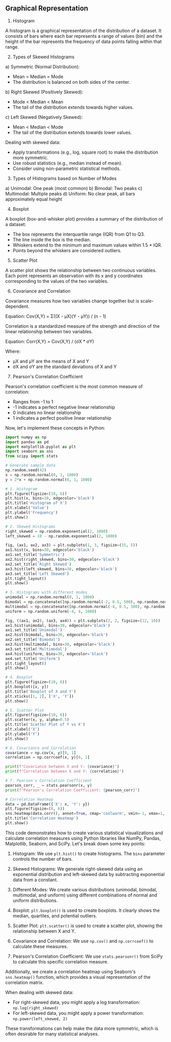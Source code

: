 ## Graphical Representation

1. Histogram

A histogram is a graphical representation of the distribution of a dataset. It consists of bars where each bar represents a range of values (bin) and the height of the bar represents the frequency of data points falling within that range.

2. Types of Skewed Histograms

a) Symmetric (Normal Distribution):
   - Mean = Median = Mode
   - The distribution is balanced on both sides of the center.

b) Right Skewed (Positively Skewed):
   - Mode < Median < Mean
   - The tail of the distribution extends towards higher values.

c) Left Skewed (Negatively Skewed):
   - Mean < Median < Mode
   - The tail of the distribution extends towards lower values.

Dealing with skewed data:
- Apply transformations (e.g., log, square root) to make the distribution more symmetric.
- Use robust statistics (e.g., median instead of mean).
- Consider using non-parametric statistical methods.

3. Types of Histograms based on Number of Modes

a) Unimodal: One peak (most common)
b) Bimodal: Two peaks
c) Multimodal: Multiple peaks
d) Uniform: No clear peak, all bars approximately equal height

4. Boxplot

A boxplot (box-and-whisker plot) provides a summary of the distribution of a dataset:
- The box represents the interquartile range (IQR) from Q1 to Q3.
- The line inside the box is the median.
- Whiskers extend to the minimum and maximum values within 1.5 * IQR.
- Points beyond the whiskers are considered outliers.

5. Scatter Plot

A scatter plot shows the relationship between two continuous variables. Each point represents an observation with its x and y coordinates corresponding to the values of the two variables.

6. Covariance and Correlation

Covariance measures how two variables change together but is scale-dependent.

Equation: Cov(X,Y) = Σ((X - μX)(Y - μY)) / (n - 1)

Correlation is a standardized measure of the strength and direction of the linear relationship between two variables.

Equation: Corr(X,Y) = Cov(X,Y) / (σX * σY)

Where:
- μX and μY are the means of X and Y
- σX and σY are the standard deviations of X and Y

7. Pearson's Correlation Coefficient

Pearson's correlation coefficient is the most common measure of correlation:
- Ranges from -1 to 1
- -1 indicates a perfect negative linear relationship
- 0 indicates no linear relationship
- 1 indicates a perfect positive linear relationship

Now, let's implement these concepts in Python:

```python
import numpy as np
import pandas as pd
import matplotlib.pyplot as plt
import seaborn as sns
from scipy import stats

# Generate sample data
np.random.seed(42)
x = np.random.normal(0, 1, 1000)
y = 2*x + np.random.normal(0, 1, 1000)

# 1. Histogram
plt.figure(figsize=(10, 6))
plt.hist(x, bins=30, edgecolor='black')
plt.title('Histogram of X')
plt.xlabel('Value')
plt.ylabel('Frequency')
plt.show()

# 2. Skewed Histograms
right_skewed = np.random.exponential(2, 1000)
left_skewed = 10 - np.random.exponential(2, 1000)

fig, (ax1, ax2, ax3) = plt.subplots(1, 3, figsize=(15, 5))
ax1.hist(x, bins=30, edgecolor='black')
ax1.set_title('Symmetric')
ax2.hist(right_skewed, bins=30, edgecolor='black')
ax2.set_title('Right Skewed')
ax3.hist(left_skewed, bins=30, edgecolor='black')
ax3.set_title('Left Skewed')
plt.tight_layout()
plt.show()

# 3. Histograms with different modes
unimodal = np.random.normal(0, 1, 1000)
bimodal = np.concatenate([np.random.normal(-2, 0.5, 500), np.random.normal(2, 0.5, 500)])
multimodal = np.concatenate([np.random.normal(-4, 0.5, 300), np.random.normal(0, 0.5, 400), np.random.normal(4, 0.5, 300)])
uniform = np.random.uniform(-4, 4, 1000)

fig, ((ax1, ax2), (ax3, ax4)) = plt.subplots(2, 2, figsize=(12, 10))
ax1.hist(unimodal, bins=30, edgecolor='black')
ax1.set_title('Unimodal')
ax2.hist(bimodal, bins=30, edgecolor='black')
ax2.set_title('Bimodal')
ax3.hist(multimodal, bins=30, edgecolor='black')
ax3.set_title('Multimodal')
ax4.hist(uniform, bins=30, edgecolor='black')
ax4.set_title('Uniform')
plt.tight_layout()
plt.show()

# 4. Boxplot
plt.figure(figsize=(10, 6))
plt.boxplot([x, y])
plt.title('Boxplot of X and Y')
plt.xticks([1, 2], ['X', 'Y'])
plt.show()

# 5. Scatter Plot
plt.figure(figsize=(10, 6))
plt.scatter(x, y, alpha=0.5)
plt.title('Scatter Plot of Y vs X')
plt.xlabel('X')
plt.ylabel('Y')
plt.show()

# 6. Covariance and Correlation
covariance = np.cov(x, y)[0, 1]
correlation = np.corrcoef(x, y)[0, 1]

print(f"Covariance between X and Y: {covariance}")
print(f"Correlation between X and Y: {correlation}")

# 7. Pearson's Correlation Coefficient
pearson_corr, _ = stats.pearsonr(x, y)
print(f"Pearson's Correlation Coefficient: {pearson_corr}")

# Correlation Heatmap
data = pd.DataFrame({'X': x, 'Y': y})
plt.figure(figsize=(8, 6))
sns.heatmap(data.corr(), annot=True, cmap='coolwarm', vmin=-1, vmax=1, center=0)
plt.title('Correlation Heatmap')
plt.show()

```

This code demonstrates how to create various statistical visualizations and calculate correlation measures using Python libraries like NumPy, Pandas, Matplotlib, Seaborn, and SciPy. Let's break down some key points:

1. Histogram: We use `plt.hist()` to create histograms. The `bins` parameter controls the number of bars.

2. Skewed Histograms: We generate right-skewed data using an exponential distribution and left-skewed data by subtracting exponential data from a constant.

3. Different Modes: We create various distributions (unimodal, bimodal, multimodal, and uniform) using different combinations of normal and uniform distributions.

4. Boxplot: `plt.boxplot()` is used to create boxplots. It clearly shows the median, quartiles, and potential outliers.

5. Scatter Plot: `plt.scatter()` is used to create a scatter plot, showing the relationship between X and Y.

6. Covariance and Correlation: We use `np.cov()` and `np.corrcoef()` to calculate these measures.

7. Pearson's Correlation Coefficient: We use `stats.pearsonr()` from SciPy to calculate this specific correlation measure.

Additionally, we create a correlation heatmap using Seaborn's `sns.heatmap()` function, which provides a visual representation of the correlation matrix.

When dealing with skewed data:
- For right-skewed data, you might apply a log transformation: `np.log(right_skewed)`
- For left-skewed data, you might apply a power transformation: `np.power(left_skewed, 2)`

These transformations can help make the data more symmetric, which is often desirable for many statistical analyses.
